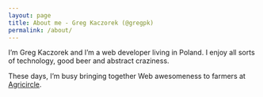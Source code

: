 ```yaml
---
layout: page
title: About me - Greg Kaczorek (@gregpk)
permalink: /about/
---
```


I’m Greg Kaczorek and I’m a web developer living in Poland. I enjoy all sorts of technology, good beer and abstract craziness.

These days, I’m busy bringing together Web awesomeness to farmers at <a href="https://agricircle.com">Agricircle</a>.
